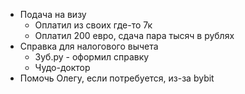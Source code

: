 * Подача на визу
	* Оплатил из своих где-то 7к
	* Оплатил 200 евро, сдача пара тысяч в рублях
* Справка для налогового вычета
	* Зуб.ру - оформил справку
	* Чудо-доктор
* Помочь Олегу, если потребуется, из-за bybit